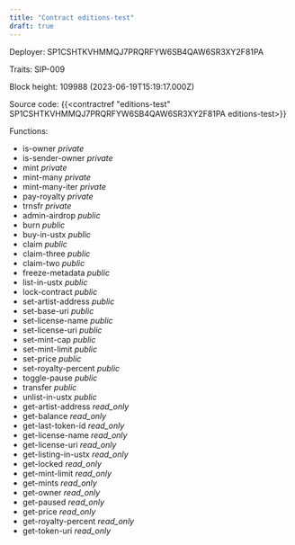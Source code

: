 ```yaml
---
title: "Contract editions-test"
draft: true
---
```

Deployer: SP1CSHTKVHMMQJ7PRQRFYW6SB4QAW6SR3XY2F81PA

Traits:
SIP-009 



Block height: 109988 (2023-06-19T15:19:17.000Z)

Source code: {{<contractref "editions-test" SP1CSHTKVHMMQJ7PRQRFYW6SB4QAW6SR3XY2F81PA editions-test>}}

Functions:

* is-owner _private_
* is-sender-owner _private_
* mint _private_
* mint-many _private_
* mint-many-iter _private_
* pay-royalty _private_
* trnsfr _private_
* admin-airdrop _public_
* burn _public_
* buy-in-ustx _public_
* claim _public_
* claim-three _public_
* claim-two _public_
* freeze-metadata _public_
* list-in-ustx _public_
* lock-contract _public_
* set-artist-address _public_
* set-base-uri _public_
* set-license-name _public_
* set-license-uri _public_
* set-mint-cap _public_
* set-mint-limit _public_
* set-price _public_
* set-royalty-percent _public_
* toggle-pause _public_
* transfer _public_
* unlist-in-ustx _public_
* get-artist-address _read_only_
* get-balance _read_only_
* get-last-token-id _read_only_
* get-license-name _read_only_
* get-license-uri _read_only_
* get-listing-in-ustx _read_only_
* get-locked _read_only_
* get-mint-limit _read_only_
* get-mints _read_only_
* get-owner _read_only_
* get-paused _read_only_
* get-price _read_only_
* get-royalty-percent _read_only_
* get-token-uri _read_only_
